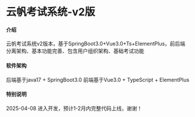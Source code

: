 # 云帆考试系统-v2版

#### 介绍
云帆考试系统v2版本，基于SpringBoot3.0+Vue3.0+Ts+ElementPlus，前后端分离架构、基本功能完善、包含用户组织架构、基础考试功能

#### 软件架构
后端基于java17 + SpringBoot3.0
前端基于Vue3.0 + TypeScript + ElementPlus


#### 特别说明
2025-04-08 进入开发，预计1-2月内完整代码上线，谢谢！
